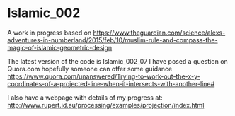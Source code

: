 # Islamic_002
A work in progress based on https://www.theguardian.com/science/alexs-adventures-in-numberland/2015/feb/10/muslim-rule-and-compass-the-magic-of-islamic-geometric-design

The latest version of the code is Islamic_002_07
I have posed a question on Quora.com hopefully someone can offer some guidance https://www.quora.com/unanswered/Trying-to-work-out-the-x-y-coordinates-of-a-projected-line-when-it-intersects-with-another-line# 

I also have a webpage with details of my progress at: http://www.rupert.id.au/processing/examples/projection/index.html
